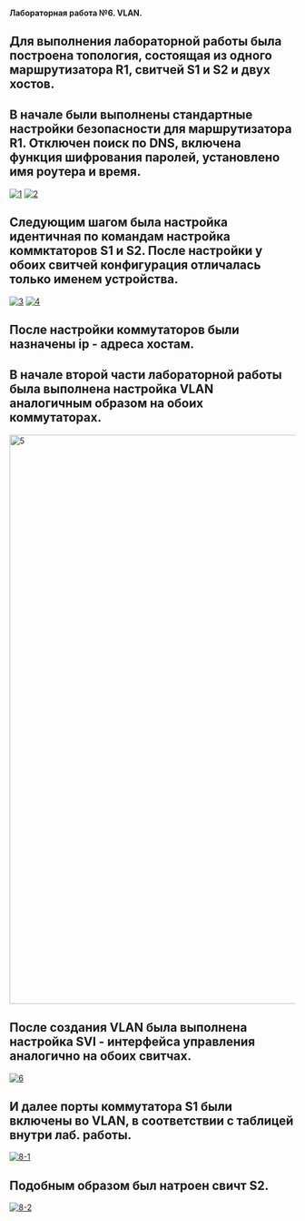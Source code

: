 #### Лабораторная работа №6. VLAN.
## Для выполнения лабораторной работы была построена топология, состоящая из одного маршрутизатора R1, свитчей S1 и S2 и двух хостов.

## В начале были выполнены стандартные настройки безопасности для маршрутизатора R1. Отключен поиск по DNS, включена функция шифрования паролей, установлено имя роутера и время.
<a href="https://ibb.co/8j4GhY5"><img src="https://i.ibb.co/THqJCW8/1.jpg" alt="1" border="0"></a>
<a href="https://ibb.co/6JcZt09"><img src="https://i.ibb.co/n8q01Md/2.jpg" alt="2" border="0"></a>

## Следующим шагом была настройка идентичная по командам настройка коммктаторов S1 и S2. После настройки у обоих свитчей конфигурация отличалась только именем устройства.

<a href="https://ibb.co/6JFDYRb"><img src="https://i.ibb.co/k6XqKg0/3.jpg" alt="3" border="0"></a>
<a href="https://ibb.co/dMgqsrj"><img src="https://i.ibb.co/pwy86xb/4.jpg" alt="4" border="0"></a>

## После настройки коммутаторов были назначены ip - адреса хостам.

## В начале второй части лабораторной работы была выполнена настройка VLAN аналогичным образом на обоих коммутаторах.

<a href="https://ibb.co/8s0KRj7"><img src="https://i.ibb.co/JtKBbzs/5.jpg" alt="5" width="1000" heigth="1000" border="0"></a>

## После создания VLAN была выполнена настройка SVI - интерфейса управления аналогично на обоих свитчах.

<a href="https://imgbb.com/"><img src="https://i.ibb.co/bJMLbrt/6.jpg" alt="6" border="0"></a>

## И далее порты коммутатора S1 были включены во VLAN, в соответствии с таблицей внутри лаб. работы.

<a href="https://ibb.co/vk1pgDg"><img src="https://i.ibb.co/4pWz9J9/8-1.jpg" alt="8-1" border="0"></a>

## Подобным образом был натроен свичт S2.

<a href="https://ibb.co/rpY9qWf"><img src="https://i.ibb.co/JpVZ8hF/8-2.jpg" alt="8-2" border="0"></a>
